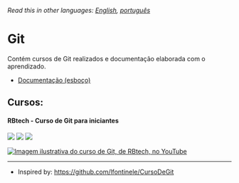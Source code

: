*Read this in other languages: [English](readme.md), [português](readme.pt.md)*

# Git

Contém cursos de Git realizados e documentação elaborada com o aprendizado.

* [Documentação (esboço)](doc/readme.pt.md)

## Cursos:

#### RBtech - Curso de Git para iniciantes

[![](https://img.shields.io/static/v1.svg?label=cursando&labelColor=gray&message=88%&color=yellow)](courses/rbtech/readme.md)
[![](https://img.shields.io/static/v1.svg?label=disponível&labelColor=gray&message=YouTube&color=dd3333)](https://www.youtube.com/playlist?list=PLInBAd9OZCzzHBJjLFZzRl6DgUmOeG3H0)
![](https://img.shields.io/static/v1.svg?label=idioma&labelColor=gray&message=português&color=blue)

[![Imagem ilustrativa do curso de Git, de RBtech, no YouTube](https://img.youtube.com/vi/-GhA2JPImgU/mqdefault.jpg)](courses/rbtech/readme.md)

---

* Inspired by: https://github.com/lfontinele/CursoDeGit
